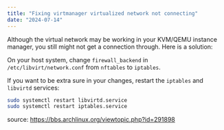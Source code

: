 ```yaml
---
title: "Fixing virtmanager virtualized network not connecting"
date: "2024-07-14"
---
```


Although the virtual network may be working in your KVM/QEMU instance manager, you still might not get a connection through. Here is a solution:

On your host system, change `firewall_backend` in `/etc/libvirt/network.conf` from `nftables` to `iptables`.

If you want to be extra sure in your changes, restart the `iptables` and `libvirtd` services:

```sh
sudo systemctl restart libvirtd.service
sudo systemctl restart iptables.service
```

source: https://bbs.archlinux.org/viewtopic.php?id=291898
